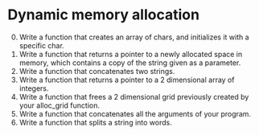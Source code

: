 # Dynamic memory allocation
0. Write a function that creates an array of chars, and initializes it with a specific char.<br />
1. Write a function that returns a pointer to a newly allocated space in memory, which contains a copy of the string given as a parameter.<br />
2. Write a function that concatenates two strings.<br />
3. Write a function that returns a pointer to a 2 dimensional array of integers.<br />
4. Write a function that frees a 2 dimensional grid previously created by your alloc_grid function.<br />
5. Write a function that concatenates all the arguments of your program.<br />
6. Write a function that splits a string into words.<br />
